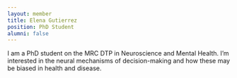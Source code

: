 ```yaml
---
layout: member
title: Elena Gutierrez
position: PhD Student
alumni: false
---
```


I am a PhD student on the MRC DTP in Neuroscience and Mental Health. I’m interested in the neural mechanisms of decision-making and how these may be biased in health and disease.